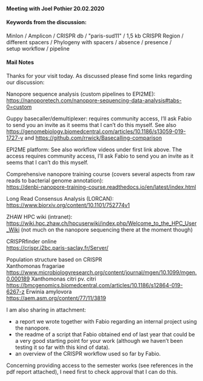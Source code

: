 #### Meeting with Joel Pothier 20.02.2020  
#### Keywords from the discussion:  
MinIon / Amplicon / CRISPR db / "paris-sud11" / 1,5 kb CRISPR Region /  
different spacers / Phylogeny with spacers / absence / presence /  
setup workflow / pipeline 

#### Mail Notes

Thanks for your visit today. As discussed please find some links regarding our discussion:

Nanopore sequence analysis (custom pipelines to EPI2ME):  
https://nanoporetech.com/nanopore-sequencing-data-analysis#tabs-0=custom

Guppy basecaller/demultiplexer: requires community access, I’ll ask Fabio to send you an invite as it seems that I can’t do this myself. See also   
https://genomebiology.biomedcentral.com/articles/10.1186/s13059-019-1727-y and https://github.com/rrwick/Basecalling-comparison

EPI2ME platform: See also workflow videos under first link above. The access requires community access, I’ll ask Fabio to send you an invite as it seems that I can’t do this myself. 

Comprehensive nanopore training course (covers several aspects from raw reads to bacterial genome annotation):  
https://denbi-nanopore-training-course.readthedocs.io/en/latest/index.html

Long Read Consensus Analysis (LORCAN):  
https://www.biorxiv.org/content/10.1101/752774v1

ZHAW HPC wiki (intranet):  
https://wiki.hpc.zhaw.ch/hpcuserwiki/index.php/Welcome_to_the_HPC_User_Wiki (not much on the nanopore sequencing there at the moment though)

CRISPRfinder online  
https://crispr.i2bc.paris-saclay.fr/Server/

Population structure based on CRISPR  
Xanthomonas fragariae  
https://www.microbiologyresearch.org/content/journal/mgen/10.1099/mgen.0.000189
Xanthomonas citri pv. citri  
https://bmcgenomics.biomedcentral.com/articles/10.1186/s12864-019-6267-z
Erwinia amylovora   
https://aem.asm.org/content/77/11/3819

I am also sharing in attachment:
-	a report we wrote together with Fabio regarding an internal project using the nanopore.
-	the readme of a script that Fabio obtained end of last year that could be a very good starting point for your work (although we haven’t been testing it so far with this kind of data).
-	an overview of the CRISPR workflow used so far by Fabio.

Concerning providing access to the semester works (see references in the pdf report attached), I need first to check approval that I can do this.

